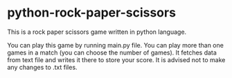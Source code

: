 # python-rock-paper-scissors

This is a rock paper scissors game written in python language.

You can play this game by running main.py file.
You can play more than one games in a match (you can choose the number of games).
It fetches data from text file and writes it there to store your score.
It is advised not to make any changes to .txt files.
